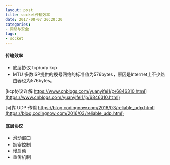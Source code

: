 ```yaml
---
layout: post
title: socket传输效率
date: 2017-08-07 20:20:20
categories:
- 网络与安全
tags:
- socket
---
```


#### 传输效率

- 底层协议 tcp/udp kcp  
- MTU 多数ISP提供的拨号网络的标准值为576bytes，原因是Internet上不少路由器也为576bytes。

[kcp协议详解 https://www.cnblogs.com/yuanyifei1/p/6846310.html](https://www.cnblogs.com/yuanyifei1/p/6846310.html)

[可靠 UDP 传输 https://blog.codingnow.com/2016/03/reliable_udp.html](https://blog.codingnow.com/2016/03/reliable_udp.html)


#### 底层协议

- 滑动窗口
- 拥塞控制
- 慢启动
- 重传机制